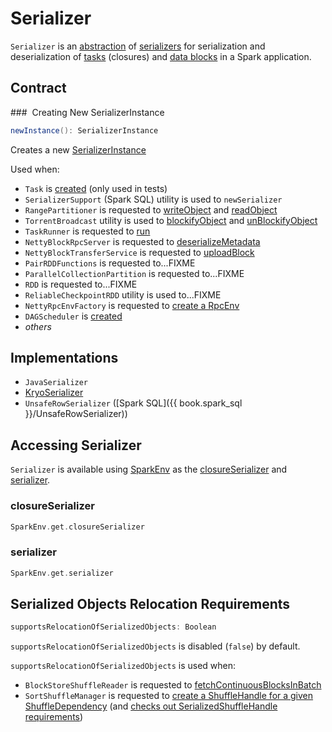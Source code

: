 # Serializer

`Serializer` is an [abstraction](#contract) of [serializers](#implementations) for serialization and deserialization of [tasks](#SparkEnv-closureSerializer) (closures) and [data blocks](#SparkEnv-serializer) in a Spark application.

## Contract

### <span id="newInstance"> Creating New SerializerInstance

```scala
newInstance(): SerializerInstance
```

Creates a new [SerializerInstance](SerializerInstance.md)

Used when:

* `Task` is [created](../scheduler/Task.md#serializedTaskMetrics) (only used in tests)
* `SerializerSupport` (Spark SQL) utility is used to `newSerializer`
* `RangePartitioner` is requested to [writeObject](../rdd/RangePartitioner.md#writeObject) and [readObject](../rdd/RangePartitioner.md#readObject)
* `TorrentBroadcast` utility is used to [blockifyObject](../broadcast-variables/TorrentBroadcast.md#blockifyObject) and [unBlockifyObject](../broadcast-variables/TorrentBroadcast.md#unBlockifyObject)
* `TaskRunner` is requested to [run](../executor/TaskRunner.md#run)
* `NettyBlockRpcServer` is requested to [deserializeMetadata](../storage/NettyBlockRpcServer.md#deserializeMetadata)
* `NettyBlockTransferService` is requested to [uploadBlock](../storage/NettyBlockTransferService.md#uploadBlock)
* `PairRDDFunctions` is requested to...FIXME
* `ParallelCollectionPartition` is requested to...FIXME
* `RDD` is requested to...FIXME
* `ReliableCheckpointRDD` utility is used to...FIXME
* `NettyRpcEnvFactory` is requested to [create a RpcEnv](../rpc/NettyRpcEnvFactory.md#create)
* `DAGScheduler` is [created](../scheduler/DAGScheduler.md#closureSerializer)
* _others_

## Implementations

* `JavaSerializer`
* [KryoSerializer](KryoSerializer.md)
* `UnsafeRowSerializer` ([Spark SQL]({{ book.spark_sql }}/UnsafeRowSerializer))

## Accessing Serializer

`Serializer` is available using [SparkEnv](../SparkEnv.md) as the [closureSerializer](../SparkEnv.md#closureSerializer) and [serializer](../SparkEnv.md#serializer).

### <span id="SparkEnv-closureSerializer"> closureSerializer

```scala
SparkEnv.get.closureSerializer
```

### <span id="SparkEnv-serializer"> serializer

```scala
SparkEnv.get.serializer
```

## <span id="supportsRelocationOfSerializedObjects"> Serialized Objects Relocation Requirements

```scala
supportsRelocationOfSerializedObjects: Boolean
```

`supportsRelocationOfSerializedObjects` is disabled (`false`) by default.

`supportsRelocationOfSerializedObjects` is used when:

* `BlockStoreShuffleReader` is requested to [fetchContinuousBlocksInBatch](../shuffle/BlockStoreShuffleReader.md#fetchContinuousBlocksInBatch)
* `SortShuffleManager` is requested to [create a ShuffleHandle for a given ShuffleDependency](../shuffle/SortShuffleManager.md#registerShuffle) (and [checks out SerializedShuffleHandle requirements](../shuffle/SortShuffleManager.md#canUseSerializedShuffle))
